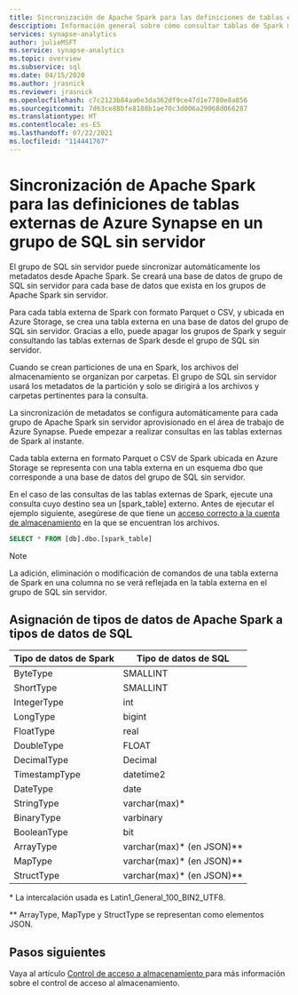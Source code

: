 ```yaml
---
title: Sincronización de Apache Spark para las definiciones de tablas externas en un grupo de SQL sin servidor
description: Información general sobre cómo consultar tablas de Spark mediante un grupo de SQL sin servidor
services: synapse-analytics
author: julieMSFT
ms.service: synapse-analytics
ms.topic: overview
ms.subservice: sql
ms.date: 04/15/2020
ms.author: jrasnick
ms.reviewer: jrasnick
ms.openlocfilehash: c7c2123b84aa6e3da362df9ce47d1e7780e8a856
ms.sourcegitcommit: 7d63ce88bfe8188b1ae70c3d006a29068d066287
ms.translationtype: HT
ms.contentlocale: es-ES
ms.lasthandoff: 07/22/2021
ms.locfileid: "114441767"
---
```

# <a name="synchronize-apache-spark-for-azure-synapse-external-table-definitions-in-serverless-sql-pool"></a>Sincronización de Apache Spark para las definiciones de tablas externas de Azure Synapse en un grupo de SQL sin servidor

El grupo de SQL sin servidor puede sincronizar automáticamente los metadatos desde Apache Spark. Se creará una base de datos de grupo de SQL sin servidor para cada base de datos que exista en los grupos de Apache Spark sin servidor. 

Para cada tabla externa de Spark con formato Parquet o CSV, y ubicada en Azure Storage, se crea una tabla externa en una base de datos del grupo de SQL sin servidor. Gracias a ello, puede apagar los grupos de Spark y seguir consultando las tablas externas de Spark desde el grupo de SQL sin servidor.

Cuando se crean particiones de una en Spark, los archivos del almacenamiento se organizan por carpetas. El grupo de SQL sin servidor usará los metadatos de la partición y solo se dirigirá a los archivos y carpetas pertinentes para la consulta.

La sincronización de metadatos se configura automáticamente para cada grupo de Apache Spark sin servidor aprovisionado en el área de trabajo de Azure Synapse. Puede empezar a realizar consultas en las tablas externas de Spark al instante.

Cada tabla externa en formato Parquet o CSV de Spark ubicada en Azure Storage se representa con una tabla externa en un esquema dbo que corresponde a una base de datos del grupo de SQL sin servidor. 

En el caso de las consultas de las tablas externas de Spark, ejecute una consulta cuyo destino sea un [spark_table] externo. Antes de ejecutar el ejemplo siguiente, asegúrese de que tiene un [acceso correcto a la cuenta de almacenamiento](develop-storage-files-storage-access-control.md) en la que se encuentran los archivos.

```sql
SELECT * FROM [db].dbo.[spark_table]
```

> [!NOTE]
> La adición, eliminación o modificación de comandos de una tabla externa de Spark en una columna no se verá reflejada en la tabla externa en el grupo de SQL sin servidor.

## <a name="apache-spark-data-types-to-sql-data-types-mapping"></a>Asignación de tipos de datos de Apache Spark a tipos de datos de SQL

| Tipo de datos de Spark | Tipo de datos de SQL               |
| --------------- | --------------------------- |
| ByteType        | SMALLINT                    |
| ShortType      | SMALLINT                    |
| IntegerType     | int                         |
| LongType        | bigint                      |
| FloatType       | real                        |
| DoubleType      | FLOAT                       |
| DecimalType     | Decimal                     |
| TimestampType   | datetime2                   |
| DateType        | date                        |
| StringType      | varchar(max)\*               |
| BinaryType      | varbinary                   |
| BooleanType     | bit                         |
| ArrayType       | varchar(max)\* (en JSON)\** |
| MapType         | varchar(max)\* (en JSON)\** |
| StructType      | varchar(max)\* (en JSON)\** |

\* La intercalación usada es Latin1_General_100_BIN2_UTF8.

\** ArrayType, MapType y StructType se representan como elementos JSON.



## <a name="next-steps"></a>Pasos siguientes

Vaya al artículo [Control de acceso a almacenamiento ](develop-storage-files-storage-access-control.md) para más información sobre el control de acceso al almacenamiento.

